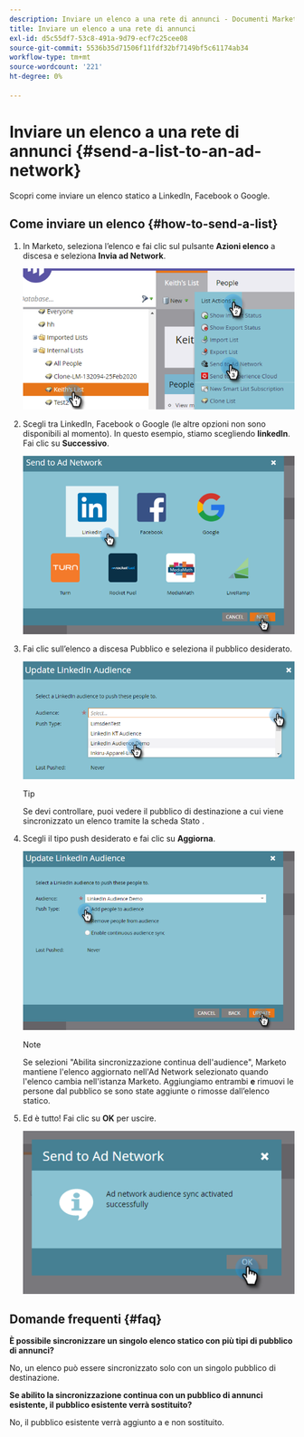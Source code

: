 ```yaml
---
description: Inviare un elenco a una rete di annunci - Documenti Marketo - Documentazione del prodotto
title: Inviare un elenco a una rete di annunci
exl-id: d5c55df7-53c8-491a-9d79-ecf7c25cee08
source-git-commit: 5536b35d71506f11fdf32bf7149bf5c61174ab34
workflow-type: tm+mt
source-wordcount: '221'
ht-degree: 0%

---
```


# Inviare un elenco a una rete di annunci {#send-a-list-to-an-ad-network}

Scopri come inviare un elenco statico a LinkedIn, Facebook o Google.

## Come inviare un elenco {#how-to-send-a-list}

1. In Marketo, seleziona l’elenco e fai clic sul pulsante **Azioni elenco** a discesa e seleziona **Invia ad Network**.

   ![](assets/send-a-list-to-an-ad-network-1.png)

1. Scegli tra LinkedIn, Facebook o Google (le altre opzioni non sono disponibili al momento). In questo esempio, stiamo scegliendo **linkedIn**. Fai clic su **Successivo**.

   ![](assets/send-a-list-to-an-ad-network-2.png)

1. Fai clic sull’elenco a discesa Pubblico e seleziona il pubblico desiderato.

   ![](assets/send-a-list-to-an-ad-network-3.png)

   >[!TIP]
   >
   >Se devi controllare, puoi vedere il pubblico di destinazione a cui viene sincronizzato un elenco tramite la scheda Stato .

1. Scegli il tipo push desiderato e fai clic su **Aggiorna**.

   ![](assets/send-a-list-to-an-ad-network-4.png)

   >[!NOTE]
   >
   >Se selezioni &quot;Abilita sincronizzazione continua dell&#39;audience&quot;, Marketo mantiene l&#39;elenco aggiornato nell&#39;Ad Network selezionato quando l&#39;elenco cambia nell&#39;istanza Marketo. Aggiungiamo entrambi **e** rimuovi le persone dal pubblico se sono state aggiunte o rimosse dall’elenco statico.

1. Ed è tutto! Fai clic su **OK** per uscire.

   ![](assets/send-a-list-to-an-ad-network-5.png)

## Domande frequenti {#faq}

**È possibile sincronizzare un singolo elenco statico con più tipi di pubblico di annunci?**

No, un elenco può essere sincronizzato solo con un singolo pubblico di destinazione.

**Se abilito la sincronizzazione continua con un pubblico di annunci esistente, il pubblico esistente verrà sostituito?**

No, il pubblico esistente verrà aggiunto a e non sostituito.
